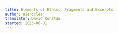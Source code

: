 ```yaml
---
title: Elements of Ethics, Fragments and Excerpts
author: Hierocles
translator: David Konstan
started: 2023-06-01
---
```

